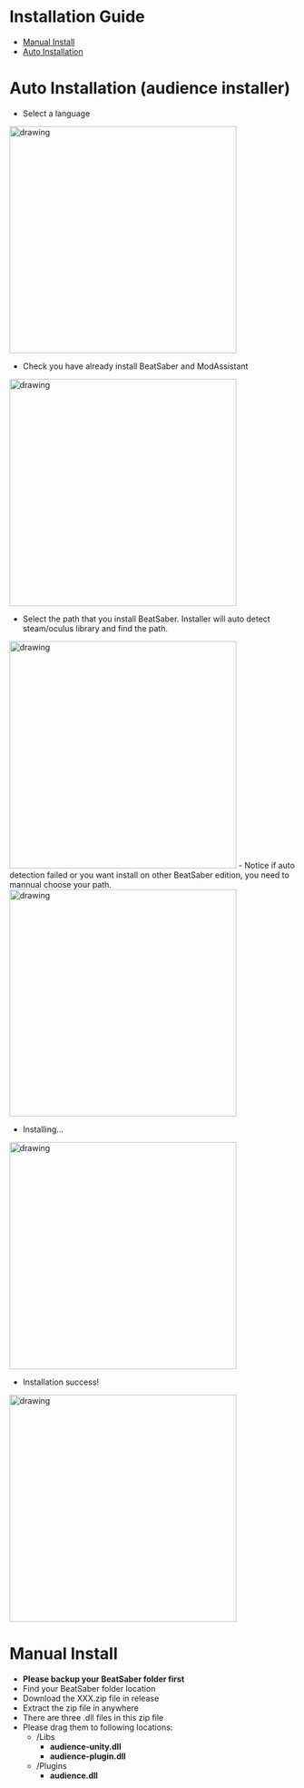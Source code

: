 # Installation Guide
* [Manual Install](#mannual)
* [Auto Installation](#auto) 

# <span id="auto">Auto Installation (audience installer)</span>
- Select a language  
<img src="https://i.imgur.com/pVPUGWq.png" alt="drawing" width="400"/>

- Check you have already install BeatSaber and ModAssistant 
<img src="https://i.imgur.com/KxyQCsn.png" alt="drawing" width="400"/>

- Select the path that you install BeatSaber. Installer will auto detect steam/oculus library and find the path.  
<img src="https://i.imgur.com/hsN25Ss.png" alt="drawing" width="400"/>
- Notice if auto detection failed or you want install on other BeatSaber edition, you need to mannual choose your path.  
<img src="https://i.imgur.com/b2FWNYW.png" alt="drawing" width="400"/>

- Installing...  
<img src="https://i.imgur.com/cONixFk.png" alt="drawing" width="400"/>

- Installation success!  
<img src="https://i.imgur.com/uiR7iVj.png" alt="drawing" width="400"/>

# <span id="manual">Manual Install</span>

- **Please backup your BeatSaber folder first** 
- Find your BeatSaber folder location
- Download the XXX.zip file in release
- Extract the zip file in anywhere
- There are three .dll files in this zip file
- Please drag them to following locations:
    - /Libs
        - **audience-unity.dll**
        - **audience-plugin.dll**
    - /Plugins
        - **audience.dll**

